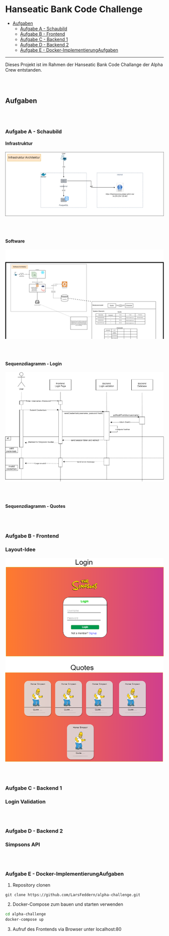 # Hanseatic Bank Code Challenge
- [Aufgaben](#aufgaben)
	- [Aufgabe A - Schaubild](#aufgabe-a---schaubild)
	- [Aufgabe B - Frontend](#aufgabe-b---frontend)
    - [Aufgabe C - Backend 1](#aufgabe-b---backend-1)
    - [Aufgabe D - Backend 2](#aufgabe-d---backend-2)
    - [Aufgabe E - Docker-ImplementierungAufgaben](#aufgabe-e---docker-implementierungaufgaben)

---
Dieses Projekt ist im Rahmen der Hanseatic Bank Code Challange der Alpha Crew entstanden.

<br/><br/>
## Aufgaben

<br/><br/>
### Aufgabe A - Schaubild
#### Infrastruktur
<img src="./docs/img/AlphaProject.drawio.png">

<br/><br/>
#### Software 
<img src="./docs/img/software-architecture.png">

<br/><br/>
#### Sequenzdiagramm - Login
<img src= "./docs/img/sequenzdiagramm-login.drawio.png">

<br/><br/>
#### Sequenzdiagramm - Quotes


<br/><br/>
### Aufgabe B - Frontend
### Layout-Idee
<img src="./docs/img/Frontend-layout.drawio.png">

<br/><br/>
### Aufgabe C - Backend 1
### Login Validation

<br/><br/>
### Aufgabe D - Backend 2
### Simpsons API

<br/><br/>
### Aufgabe E - Docker-ImplementierungAufgaben
1. Repository clonen
```text
git clone https://github.com/LarsFeddern/alpha-challenge.git
```

2. Docker-Compose zum bauen und starten verwenden
```bash
cd alpha-challenge
docker-compose up
```
3. Aufruf des Frontends via Browser unter localhost:80

